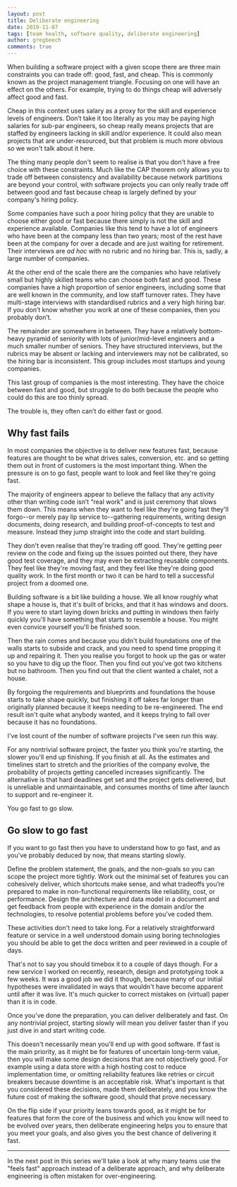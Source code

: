 ```yaml
---
layout: post
title: Deliberate engineering
date: 2019-11-07
tags: [team health, software quality, deliberate engineering]
author: gregbeech
comments: true
---
```


When building a software project with a given scope there are three main constraints you can trade off: good, fast, and cheap. This is commonly known as the project management triangle. Focusing on one will have an effect on the others. For example, trying to do things cheap will adversely affect good and fast.

Cheap in this context uses salary as a proxy for the skill and experience levels of engineers. Don’t take it too literally as you may be paying high salaries for sub-par engineers, so cheap really means projects that are staffed by engineers lacking in skill and/or experience. It could also mean projects that are under-resourced, but that problem is much more obvious so we won't talk about it here.

The thing many people don't seem to realise is that you don't have a free choice with these constraints. Much like the CAP theorem only allows you to trade off between consistency and availability because network partitions are beyond your control, with software projects you can only really trade off between good and fast because cheap is largely defined by your company's hiring policy.

Some companies have such a poor hiring policy that they are unable to choose either good or fast because there simply is not the skill and experience available. Companies like this tend to have a lot of engineers who have been at the company less than two years; most of the rest have been at the company for over a decade and are just waiting for retirement. Their interviews are _ad hoc_ with no rubric and no hiring bar. This is, sadly, a large number of companies.

At the other end of the scale there are the companies who have relatively small but highly skilled teams who can choose both fast and good. These companies have a high proportion of senior engineers, including some that are well known in the community, and low staff turnover rates. They have multi-stage interviews with standardised rubrics and a very high hiring bar. If you don’t know whether you work at one of these companies, then you probably don’t.

The remainder are somewhere in between. They have a relatively bottom-heavy pyramid of seniority with lots of junior/mid-level engineers and a much smaller number of seniors. They have structured interviews, but the rubrics may be absent or lacking and interviewers may not be calibrated, so the hiring bar is inconsistent. This group includes most startups and young companies.

This last group of companies is the most interesting. They have the choice between fast and good, but struggle to do both because the people who could do this are too thinly spread.

The trouble is, they often can’t do either fast or good.

## Why fast fails

In most companies the objective is to deliver new features fast, because features are thought to be what drives sales, conversion, etc. and so getting them out in front of customers is the most important thing. When the pressure is on to go fast, people want to look and feel like they're going fast.

The majority of engineers appear to believe the fallacy that any activity other than writing code isn’t “real work” and is just ceremony that slows them down. This means when they want to feel like they're going fast they'll forgo--or merely pay lip service to--gathering requirements, writing design documents, doing research, and building proof-of-concepts to test and measure. Instead they jump straight into the code and start building.

They don't even realise that they're trading off good. They're getting peer review on the code and fixing up the issues pointed out there, they have good test coverage, and they may even be extracting reusable components. They feel like they're moving fast, and they feel like they're doing good quality work. In the first month or two it can be hard to tell a successful project from a doomed one.

Building software is a bit like building a house. We all know roughly what shape a house is, that it's built of bricks, and that it has windows and doors. If you were to start laying down bricks and putting in windows then fairly quickly you'll have something that starts to resemble a house. You might even convice yourself you'll be finished soon.

Then the rain comes and because you didn't build foundations one of the walls starts to subside and crack, and you need to spend time propping it up and repairing it. Then you realise you forgot to hook up the gas or water so you have to dig up the floor. Then you find out you've got two kitchens but no bathroom. Then you find out that the client wanted a chalet, not a house.

By forgoing the requirements and blueprints and foundations the house starts to take shape quickly, but finishing it off takes far longer than originally planned because it keeps needing to be re-engineered. The end result isn't quite what anybody wanted, and it keeps trying to fall over because it has no foundations.

I've lost count of the number of software projects I've seen run this way.

For any nontrivial software project, the faster you think you're starting, the slower you'll end up finishing. If you finish at all. As the estimates and timelines start to stretch and the priorities of the company evolve, the probability of projects getting cancelled increases significantly. The alternative is that hard deadlines get set and the project gets delivered, but is unreliable and unmaintainable, and consumes months of time after launch to support and re-engineer it.

You go fast to go slow.

## Go slow to go fast

If you want to go fast then you have to understand how to go fast, and as you've probably deduced by now, that means starting slowly.

Define the problem statement, the goals, and the non-goals so you can scope the project more tightly. Work out the minimal set of features you can cohesively deliver, which shortcuts make sense, and what tradeoffs you’re prepared to make in non-functional requirements like reliability, cost, or performance. Design the architecture and data model in a document and get feedback from people with experience in the domain and/or the technologies, to resolve potential problems before you've coded them.

These activities don't need to take long. For a relatively straightforward feature or service in a well understood domain using boring technologies you should be able to get the docs written and peer reviewed in a couple of days.

That's not to say you should timebox it to a couple of days though. For a new service I worked on recently, research, design and prototyping took a few weeks. It was a good job we did it though, because many of our initial hypotheses were invalidated in ways that wouldn't have become apparent until after it was live. It's much quicker to correct mistakes on (virtual) paper than it is in code.

Once you’ve done the preparation, you can deliver deliberately and fast. On any nontrivial project, starting slowly will mean you deliver faster than if you just dive in and start writing code.

This doesn't necessarily mean you'll end up with good software. If fast is the main priority, as it might be for features of uncertain long-term value, then you will make some design decisions that are not objectively good. For example using a data store with a high hosting cost to reduce implementation time, or omitting reliability features like retries or circuit breakers because downtime is an acceptable risk. What's important is that you considered these decisions, made them deliberately, and you know the future cost of making the software good, should that prove necessary.

On the flip side if your priority leans towards good, as it might be for features that form the core of the business and which you know will need to be evolved over years, then deliberate engineering helps you to ensure that you meet your goals, and also gives you the best chance of delivering it fast.

---

In the next post in this series we'll take a look at why many teams use the "feels fast" approach instead of a deliberate approach, and why deliberate engineering is often mistaken for over-engineering.
